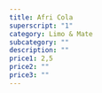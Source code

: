 ```yaml
---
title: Afri Cola
superscript: "1"
category: Limo & Mate
subcategory: ""
description: ""
price1: 2,5
price2: ""
price3: ""
---
```

